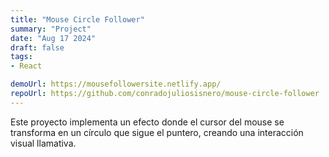 ```yaml
---
title: "Mouse Circle Follower"    
summary: "Project"
date: "Aug 17 2024"
draft: false
tags:
- React

demoUrl: https://mousefollowersite.netlify.app/
repoUrl: https://github.com/conradojuliosisnero/mouse-circle-follower
---
```


Este proyecto implementa un efecto donde el cursor del mouse se transforma en un círculo que sigue el puntero, creando una interacción visual llamativa.